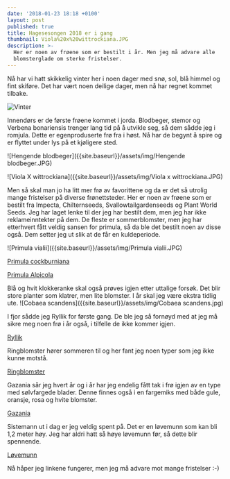 ```yaml
---
date: '2018-01-23 18:18 +0100'
layout: post
published: true
title: Hagesesongen 2018 er i gang
thumbnail: Viola%20x%20wittrockiana.JPG
description: >-
  Her er noen av frøene som er bestilt i år. Men jeg må advare alle
  blomsterglade om sterke fristelser.
---
```


Nå har vi hatt skikkelig vinter her i noen dager med snø, sol, blå himmel og fint skiføre. Det har vært noen deilige dager, men nå har regnet kommet tilbake. 

![Vinter]({{site.baseurl}}/assets/img/Vinter.JPG)

Innendørs er de første frøene kommet i jorda. Blodbeger, stemor og Verbena bonariensis trenger lang tid på å utvikle seg, så dem sådde jeg i romjula. Dette er egenproduserte frø fra i høst. Nå har de begynt å spire og er flyttet under lys på et kjøligere sted. 

![Hengende blodbeger]({{site.baseurl}}/assets/img/Hengende blodbeger.JPG)

![Viola X wittrockiana]({{site.baseurl}}/assets/img/Viola x wittrockiana.JPG)

<!--more-->

Men så skal man jo ha litt mer frø av favorittene og da er det så utrolig mange fristelser på diverse frønettsteder. Her er noen av frøene som er bestilt fra Impecta, Chilternseeds, Svallowtailgardenseeds og Plant World Seeds. Jeg har laget lenke til der jeg har bestilt dem, men jeg har ikke reklameinntekter på dem. 
De fleste er sommerblomster, men jeg har etterhvert fått veldig sansen for primula, så da ble det bestilt noen av disse også. Dem setter jeg ut slik at de får en kuldeperiode. 

![Primula vialii]({{site.baseurl}}/assets/img/Primula vialii.JPG)

[Primula cockburniana](https://www.plant-world-seeds.com/store/search_for_item?utf8=%E2%9C%93&query=PRIMULA+COCKBURNIANA)

[Primula Alpicola](https://www.plant-world-seeds.com/store/search_for_item?utf8=%E2%9C%93&query=PRIMULA+ALPICOLA)

Blå og hvit klokkeranke skal også prøves igjen etter uttalige forsøk. Det blir store planter som klatrer, men lite blomster. I år skal jeg være ekstra tidlig ute. 
![Cobaea scandens]({{site.baseurl}}/assets/img/Cobaea scandens.jpg)

I fjor sådde jeg Ryllik for første gang. De ble jeg så fornøyd med at jeg må sikre meg noen frø i år også, i tilfelle de ikke kommer igjen.

[Ryllik](https://www.swallowtailgardenseeds.com/perennials/yarrow.html)

Ringblomster hører sommeren til og her fant jeg noen typer som jeg ikke kunne motstå. 

[Ringblomster](https://www.swallowtailgardenseeds.com/annuals/calendulaann.html)

Gazania sår jeg hvert år og i år har jeg endelig fått tak i frø igjen av en type med sølvfargede blader. Denne finnes også i en fargemiks med både gule, oransje, rosa og hvite blomster.

[Gazania](https://www.chilternseeds.co.uk/item_612G)

Sistemann ut i dag er jeg veldig spent på. Det er en løvemunn som kan bli 1,2 meter høy. Jeg har aldri hatt så høye løvemunn før, så dette blir spennende.

[Løvemunn](https://www.swallowtailgardenseeds.com/annuals/snapdragon.html#Chantilly-Series-snapdragon-seeds)

Nå håper jeg linkene fungerer, men jeg må advare mot mange fristelser :-)
